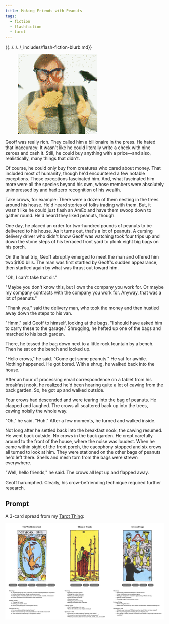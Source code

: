 ```yaml
---
title: Making Friends with Peanuts
tags:
  - fiction
  - flashfiction
  - tarot
---
```


{{../../../_includes/flash-fiction-blurb.md}}

<!--more-->

<figure class="wide"><img src="./cover.png" /></figure>

Geoff was really rich. They called him a billionaire in the press. He hated that inaccuracy: It wasn't like he could literally write a check with nine zeroes and cash it. Still, he could buy anything with a price—and also, realistically, many things that didn't.

Of course, he could only buy from creatures who cared about money. That included most of humanity, though he'd encountered a few notable exceptions. Those exceptions fascinated him. And, what fascinated him more were all the species beyond his own, whose members were absolutely unimpressed by and had zero recognition of his wealth.

Take crows, for example: There were a dozen of them nesting in the trees around his house. He'd heard stories of folks trading with them. But, it wasn't like he could just flash an AmEx and have them swoop down to gather round. He'd heard they liked peanuts, though.

One day, he placed an order for two-hundred pounds of peanuts to be delivered to his house. As it turns out, that's a lot of peanuts. A cursing delivery driver who didn't know Geoff was watching took four trips up and down the stone steps of his terraced front yard to plonk eight big bags on his porch.

On the final trip, Geoff abruptly emerged to meet the man and offered him two $100 bills. The man was first startled by Geoff's sudden appearance, then startled again by what was thrust out toward him.

"Oh, I can't take that sir."

"Maybe you don't know this, but I own the company you work for. Or maybe my company contracts with the company you work for. Anyway, that was a lot of peanuts."

"Thank you," said the delivery man, who took the money and then hustled away down the steps to his van.

"Hmm," said Geoff to himself, looking at the bags, "I should have asked him to carry these to the garage." Shrugging, he hefted up one of the bags and marched to his back garden.

There, he tossed the bag down next to a little rock fountain by a bench. Then he sat on the bench and looked up.

"Hello crows," he said. "Come get some peanuts." He sat for awhile. Nothing happened. He got bored. With a shrug, he walked back into the house.

After an hour of processing email correspondence on a tablet from his breakfast nook, he realized he'd been hearing quite a lot of cawing from the back garden. So, he got up and walked outside.

Four crows had descended and were tearing into the bag of peanuts. He clapped and laughed. The crows all scattered back up into the trees, cawing noisily the whole way.

"Oh," he said. "Huh." After a few moments, he turned and walked inside.

Not long after he settled back into the breakfast nook, the cawing resumed. He went back outside. No crows in the back garden. He crept carefully around to the front of the house, where the noise was loudest. When he came within sight of the front porch, the cacophony stopped and six crows all turned to look at him. They were stationed on the other bags of peanuts he'd left there. Shells and mesh torn from the bags were strewn everywhere.

"Well, hello friends," he said. The crows all lept up and flapped away.

Geoff harumphed. Clearly, his crow-befriending technique required further research.

## Prompt

A 3-card spread from my [Tarot Thing](https://lmorchard.github.io/tarot-thing/?card=%21The+World&card=Three+of+Wands&card=Seven+of+Cups):

![](20220519074227.png)